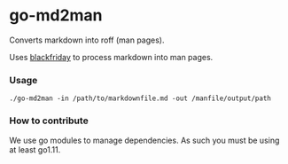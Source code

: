 go-md2man
=========

Converts markdown into roff (man pages).

Uses [blackfriday](https://github.com/russross/blackfriday) to process markdown into man pages.

### Usage

```
./go-md2man -in /path/to/markdownfile.md -out /manfile/output/path
```

### How to contribute

We use go modules to manage dependencies.
As such you must be using at least go1.11.
